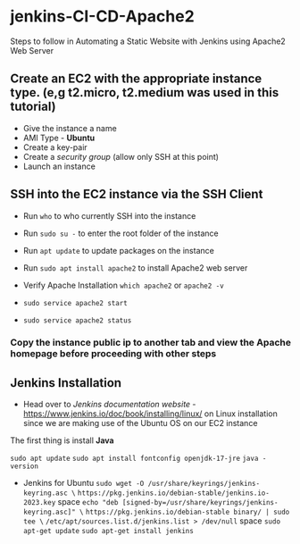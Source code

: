 # jenkins-CI-CD-Apache2

Steps to follow in Automating a Static Website with Jenkins using Apache2 Web Server

## Create an EC2 with the appropriate instance type. (e,g t2.micro, **t2.medium** was used in this tutorial)

- Give the instance a name
- AMI Type - **Ubuntu**
- Create a key-pair
- Create a *security group* (allow only SSH at this point)
- Launch an instance

## SSH into the EC2 instance via the SSH Client

- Run `who` to who currently SSH into the instance

- Run `sudo su -` to enter the root folder of the instance

- Run `apt update` to update packages on the instance
- Run `sudo apt install apache2` to install Apache2 web server
- Verify Apache Installation `which apache2` or `apache2 -v`
- `sudo service apache2 start`
- `sudo service apache2 status`

### Copy the instance public ip to another tab and view the Apache homepage before proceeding with other steps

## Jenkins Installation

- Head over to *Jenkins documentation website* - <https://www.jenkins.io/doc/book/installing/linux/> on Linux installation since we are making use of the Ubuntu OS on our EC2 instance

The first thing is install **Java**

`sudo apt update`
`sudo apt install fontconfig openjdk-17-jre`
`java -version`

- Jenkins for Ubuntu
  `sudo wget -O /usr/share/keyrings/jenkins-keyring.asc \`
  `https://pkg.jenkins.io/debian-stable/jenkins.io-2023.key`
space
`echo "deb [signed-by=/usr/share/keyrings/jenkins-keyring.asc]" \`
  `https://pkg.jenkins.io/debian-stable binary/ | sudo tee \`
  `/etc/apt/sources.list.d/jenkins.list > /dev/null`
space
`sudo apt-get update`
`sudo apt-get install jenkins`
  
